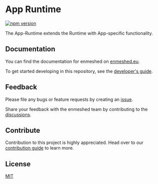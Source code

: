 # App Runtime

[![npm version](https://badge.fury.io/js/@nmshd%2fapp-runtime.svg)](https://www.npmjs.com/package/@nmshd%2fapp-runtime)

The App-Runtime extends the Runtime with App-specific functionality.

## Documentation

You can find the documentation for enmeshed on [enmeshed.eu](https://enmeshed.eu).

To get started developing in this repository, see the [developer's guide](README_dev.md).

## Feedback

Please file any bugs or feature requests by creating an [issue](https://github.com/nmshd/feedback/issues).

Share your feedback with the enmeshed team by contributing to the [discussions](https://github.com/nmshd/feedback/discussions).

## Contribute

Contribution to this project is highly appreciated. Head over to our [contribution guide](https://github.com/nmshd/.github/blob/main/CONTRIBUTING.md) to learn more.

## License

[MIT](LICENSE)
